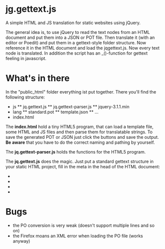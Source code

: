 # jg.gettext.js
A simple HTML and JS translation for static websites using jQuery.

The general idea is, to use jQuery to read the text nodes from an HTML document
and put them into a JSON or POT file. Then translate it (with an editor or Poedit)
and put them in a gettext-style folder structure. Now reference it in the HTML
document and load the jqgettext.js. Now every text node is translated. In addition
the script has an _()-function for gettext feeling in javascript.

# What's in there

In the "public_html" folder everything ist put together. There you'll find the
following structure:
* js
** jq.gettext.js
** jq.gettext-parser.js
** jquery-3.1.1.min
* lang
** standard.pot
** template.json
** ...
* index.html

The **index.html** hold a tiny HTML5 program, that can load a template file, some
HTML and JS files and then parse them for translatable strings. To save the generated
POT or JSON just click the buttons and save the output. **Be aware** that you have to 
do the correct naming and pathing by yourself.

The **jq.gettext-parser.js** holds the functions for the HTML5 program.

The **jq.gettext.js** does the magic. Just put a standard gettext structure in your 
static HTML project, fill in the meta in the head of the HTML document:
* <meta name="gettext-type" content="po" />
* <meta name="gettext-type" content="po" />
* <meta name="gettext-type" content="po" />
* <meta name="gettext-type" content="po" />

# Bugs
* the PO conversion is very weak (doesn't support multiple lines and so on)
* the Firefox moans an XML error when loading the PO file (works anyway)

